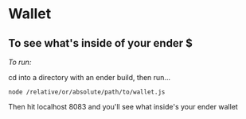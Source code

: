 Wallet
===

To see what's inside of your ender $
-------

_To run:_

cd into a directory with an ender build, then run...

    node /relative/or/absolute/path/to/wallet.js

Then hit localhost 8083 and you'll see what inside's your ender wallet